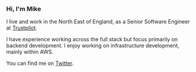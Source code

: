 ### Hi, I'm Mike

I live and work in the North East of England, as a Senior Software Engineer at [Trustpilot](https://www.trustpilot.com/).

I have experience working across the full stack but focus primarily on backend development. I enjoy working on infrastructure development, mainly within AWS.

You can find me on [Twitter](https://twitter.com/mikeshawdev).
